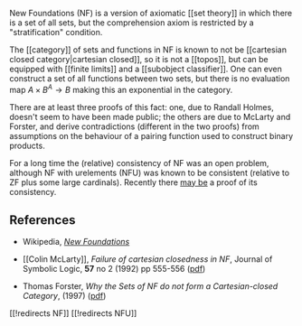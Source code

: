 
New Foundations (NF) is a version of axiomatic [[set theory]] in which there is a set of all sets, but the comprehension axiom is restricted by a "stratification" condition.

The [[category]] of sets and functions in NF is known to not be [[cartesian closed category|cartesian closed]], so it is not a [[topos]], but can be equipped with [[finite limits]] and a [[subobject classifier]]. One can even construct a set of all functions between two sets, but there is no evaluation map $A\times B^A \to B$ making this an exponential in the category.

There are at least three proofs of this fact: one, due to Randall Holmes, doesn't seem to have been made public; the others are due to McLarty and Forster, and derive contradictions (different in the two proofs) from assumptions on the behaviour of a pairing function used to construct binary products.

For a long time the (relative) consistency of NF was an open problem, although NF with urelements (NFU) was known to be consistent (relative to ZF plus some large cardinals).  Recently there [may be](http://mathoverflow.net/questions/132103/the-status-of-the-consistency-of-nf-relative-to-zf) a proof of its consistency.

## References

* Wikipedia, _[New Foundations](http://en.wikipedia.org/wiki/New_Foundations)_

* [[Colin McLarty]], _Failure of cartesian closedness in NF_, Journal of Symbolic Logic, **57** no 2 (1992) pp 555-556 ([pdf](http://www.cwru.edu/artsci/phil/FCCinNF.pdf))

* Thomas Forster, _Why the Sets of NF do not form a Cartesian-closed Category_, (1997) ([pdf](https://www.dpmms.cam.ac.uk/~tf/cartesian-closed.pdf))

[[!redirects NF]]
[[!redirects NFU]]
